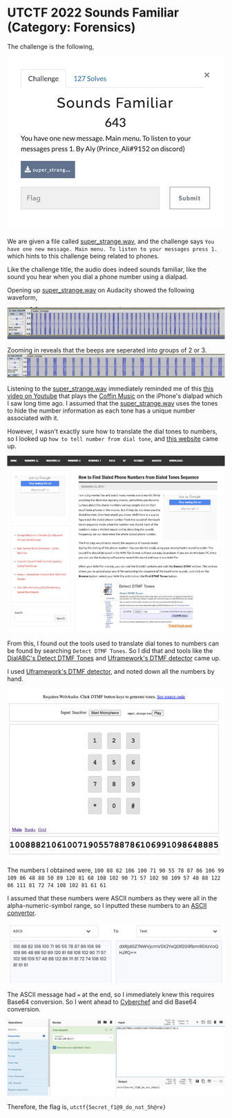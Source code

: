 # UTCTF 2022 Sounds Familiar (Category: Forensics)
The challenge is the following,

![Figure 1](img/challenge.png) 

We are given a file called [super_strange.wav](./super_strange.wav), and the challenge says `You have one new message. Main menu. To listen to your messages press 1. ` which hints to this challenge being related to phones.


Like the challenge title, the audio does indeed sounds familiar, like the sound you hear when you dial a phone number using a dialpad.

Opening up [super_strange.wav](./super_strange.wav) on Audacity showed the following waveform,

![Figure 2](img/sound.png) 


Zooming in reveals that the beeps are seperated into groups of 2 or 3. 
![Figure 3](img/soundzoom.png) 



Listening to the [super_strange.wav](./super_strange.wav) immediately reminded me of this [this video on Youtube](https://www.youtube.com/shorts/JKSEpJeDRBI) that plays the [Coffin Music](https://www.youtube.com/watch?v=j9V78UbdzWI) on the iPhone's dialpad which I saw long time ago. I assumed that the [super_strange.wav](./super_strange.wav) uses the tones to hide the number information as each tone has a unique number associated with it. 

However, I wasn't exactly sure how to translate the dial tones to numbers, so I looked up `how to tell number from dial tone`, and [this website](https://www.trishtech.com/2014/09/find-dialed-numbers-from-dialed-tones-sequence/) came up.


![Figure 4](img/howto.png) 

From this, I found out the tools used to translate dial tones to numbers can be found by searching  `Detect DTMF Tones`. So I did that and tools like the [DialABC's Detect DTMF Tones](http://www.dialabc.com/sound/detect/index.html) and [Uframework's DTMF detector](https://unframework.github.io/dtmf-detect/) came up.


I used [Uframework's DTMF detector](https://unframework.github.io/dtmf-detect/), and noted down all the numbers by hand.


![Figure 5](img/dtmf.png) 

The numbers I obtained were,
`100 88 82 106 100 71 90 55 78 87 86 106 99 109 86 48 88 50 89 120 81 68 108 102 90 71 57 102 98 109 57 48 88 122 86 111 81 72 74 108 102 81 61 61`

I assumed that these numbers were ASCII numbers as they were all in the alpha-numeric-symbol range, so I inputted these numbers to an [ASCII convertor](https://www.duplichecker.com/ascii-to-text.php).

![Figure 6](img/ascii.png) 

The ASCII message had `=` at the end, so I immediately knew this requires Base64 conversion. So I went ahead to [Cyberchef](https://gchq.github.io/CyberChef/) and did Base64 conversion.

![Figure 7](img/base64.png) 

Therefore, the flag is,
`utctf{5ecret_f1@9_do_not_5h@re}`
